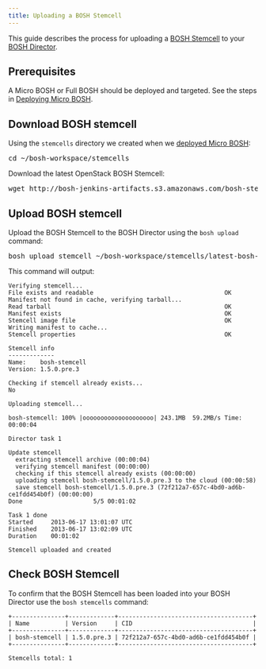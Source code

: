 ```yaml
---
title: Uploading a BOSH Stemcell
---
```


This guide describes the process for uploading a [BOSH Stemcell](/docs/running/bosh/components/stemcell.html) to your [BOSH Director](/docs/running/bosh/components/director.html). 

## <a id="prerequisites"></a>Prerequisites ##

A Micro BOSH or Full BOSH should be deployed and targeted. See the steps in [Deploying Micro BOSH](deploying_microbosh.html).

## <a id="download_stemcell"></a>Download BOSH stemcell ###

Using the `stemcells` directory we created when we [deployed Micro BOSH](deploying_microbosh.html#download_stemcell):

<pre class="terminal">
cd ~/bosh-workspace/stemcells
</pre>

Download the latest OpenStack BOSH Stemcell:

<pre class="terminal">
wget http://bosh-jenkins-artifacts.s3.amazonaws.com/bosh-stemcell/openstack/latest-bosh-stemcell-openstack.tgz
</pre>

## <a id="upload_stemcell"></a>Upload BOSH stemcell ###

Upload the BOSH Stemcell to the BOSH Director using the `bosh upload` command:

<pre class="terminal">
bosh upload stemcell ~/bosh-workspace/stemcells/latest-bosh-stemcell-openstack.tgz
</pre>

This command will output:

    Verifying stemcell...
    File exists and readable                                     OK
    Manifest not found in cache, verifying tarball...
    Read tarball                                                 OK
    Manifest exists                                              OK
    Stemcell image file                                          OK
    Writing manifest to cache...
    Stemcell properties                                          OK
    
    Stemcell info
    -------------
    Name:    bosh-stemcell
    Version: 1.5.0.pre.3
    
    Checking if stemcell already exists...
    No
    
    Uploading stemcell...
    
    bosh-stemcell: 100% |oooooooooooooooooooo| 243.1MB  59.2MB/s Time: 00:00:04
    
    Director task 1
    
    Update stemcell
      extracting stemcell archive (00:00:04)                                                            
      verifying stemcell manifest (00:00:00)                                                            
      checking if this stemcell already exists (00:00:00)                                               
      uploading stemcell bosh-stemcell/1.5.0.pre.3 to the cloud (00:00:58)                              
      save stemcell bosh-stemcell/1.5.0.pre.3 (72f212a7-657c-4bd0-ad6b-ce1fdd454b0f) (00:00:00)         
    Done                    5/5 00:01:02                                                                
    
    Task 1 done
    Started		2013-06-17 13:01:07 UTC
    Finished	2013-06-17 13:02:09 UTC
    Duration	00:01:02
    
    Stemcell uploaded and created
    
## <a id="check_stemcell"></a>Check BOSH Stemcell ###

To confirm that the BOSH Stemcell has been loaded into your BOSH Director use the `bosh stemcells` command:
   
    +---------------+-------------+--------------------------------------+
    | Name          | Version     | CID                                  |
    +---------------+-------------+--------------------------------------+
    | bosh-stemcell | 1.5.0.pre.3 | 72f212a7-657c-4bd0-ad6b-ce1fdd454b0f |
    +---------------+-------------+--------------------------------------+
    
    Stemcells total: 1

